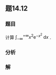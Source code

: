 ## 题14.12
### 题目
计算 ${\int }_{-\infty }^{+\infty }{x}^{2}{\mathrm{e}}^{-{x}^{2}}\mathrm{\;d}x$ .
### 分析

### 解